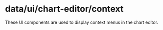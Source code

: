# data/ui/chart-editor/context

These UI components are used to display context menus in the chart editor.